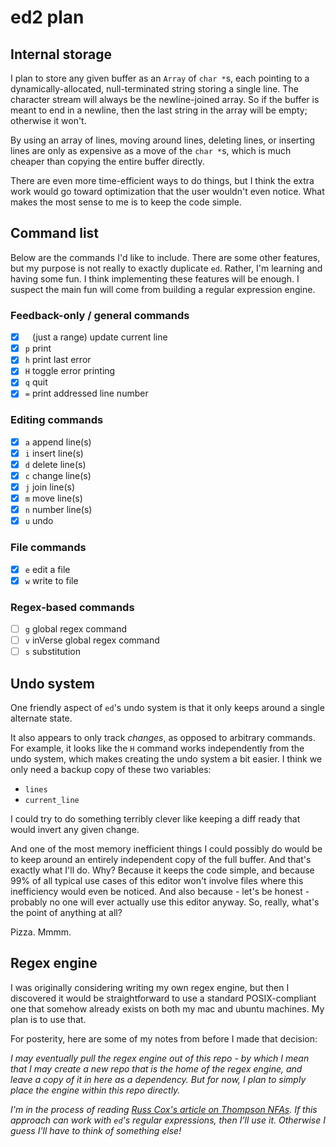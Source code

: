 # ed2 plan

## Internal storage

I plan to store any given buffer as an `Array` of `char *`s,
each pointing to a dynamically-allocated, null-terminated
string storing a single line.
The character stream will always be the newline-joined
array. So if the buffer is meant to end in a newline, then the
last string in the array will be empty; otherwise it won't.

By using an array of lines, moving around lines, deleting lines, or inserting
lines are only as expensive as a move of the `char *`s, which
is much cheaper than copying the entire buffer directly.

There are even more time-efficient ways to do things,
but I think the
extra work would go toward optimization that the user wouldn't
even notice. What makes the most sense to me is to
keep the code simple.

## Command list

Below are the commands I'd like to include.
There are some other features, but my purpose is not really to exactly duplicate
`ed`. Rather, I'm learning and having some fun. I think implementing these
features will be enough. I suspect the main fun will come from building a
regular expression engine.

### Feedback-only / general commands

- [x] ` ` (just a range) update current line
- [x] `p` print
- [x] `h` print last error
- [x] `H` toggle error printing
- [x] `q` quit
- [x] `=` print addressed line number

### Editing commands

- [x] `a` append line(s)
- [x] `i` insert line(s)
- [x] `d` delete line(s)
- [x] `c` change line(s)
- [x] `j` join line(s)
- [x] `m` move line(s)
- [x] `n` number line(s)
- [x] `u` undo

### File commands

- [x] `e` edit a file
- [x] `w` write to file

### Regex-based commands

- [ ] `g` global regex command
- [ ] `v` inVerse global regex command
- [ ] `s` substitution

## Undo system

One friendly aspect of `ed`'s undo system is that it only keeps around a single
alternate state.

It also appears to only track *changes*, as opposed to arbitrary commands. For
example, it looks like the `H` command works independently from the undo system,
which makes creating the undo system a bit easier. I think we only need a backup
copy of these two variables:

 * `lines`
 * `current_line`

I could try to do something terribly clever like keeping a diff ready that would
invert any given change.

And one of the most memory inefficient things I could
possibly do would be to keep around an entirely independent copy of the full
buffer. And that's exactly what I'll do. Why? Because it keeps the code simple,
and because 99% of all typical use cases of this editor won't involve files
where this inefficiency would even be noticed. And also because - let's be
honest - probably no one will ever actually use this editor anyway. So, really,
what's the point of anything at all?

Pizza. Mmmm.

## Regex engine

I was originally considering writing my own regex engine, but then I discovered
it would be straightforward to use a standard POSIX-compliant one that somehow
already exists on both my mac and ubuntu machines. My plan is to use that.

For posterity, here are some of my notes from before I made that decision:

*I may eventually pull the regex engine out of this repo - by which I mean that I
may create a new repo that is the home of the regex engine, and leave a copy of
it in here as a dependency. But for now, I plan to simply place the engine
within this repo directly.*

*I'm in the process of reading
[Russ Cox's article on Thompson
NFAs](https://swtch.com/~rsc/regexp/regexp1.html). If this approach can work
with `ed`'s regular expressions, then I'll use it. Otherwise I guess I'll have
to think of something else!*
